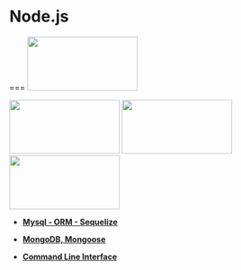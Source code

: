 # Node.js
===
  <img src="https://cdn-images-1.medium.com/max/2000/1*-Nq1fQSPq9aeoWxn4WFbhg.png" width="196" height="96">
  
  <img src="https://www.sohamkamani.com/static/express-routing-logo-65137ed3c844d05124dcfdab28263c21-ec9c1.png" width="196" height="96">
    
  <img src="https://www.sohamkamani.com/static/express-routing-logo-65137ed3c844d05124dcfdab28263c21-ec9c1.png" width="196" height="96">
  
   <img src="https://www.sohamkamani.com/static/express-routing-logo-65137ed3c844d05124dcfdab28263c21-ec9c1.png" width="196" height="96">


* **[Mysql - ORM - Sequelize](./Chapter07/mysql-sequelize/README.md)**

* **[MongoDB, Mongoose](./Chapter08/MongoDB/README.md)**

* **[Command Line Interface](./Chapter08/Node-CLI/README.md)**
